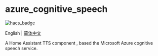 # azure_cognitive_speech

[![hacs_badge](https://img.shields.io/badge/HACS-Custom-orange.svg)](https://github.com/custom-components/hacs)

English | [简体中文](https://github.com/georgezhao2010/azure_cognitive_speech/blob/main/README_Hans.md)

A Home Assistant TTS component , based the Microsoft Azure cognitive speech service.
